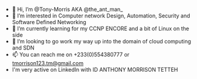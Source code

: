 - 👋 Hi, I’m @Tony-Morris AKA @the_ant_man_
- 👀 I’m interested in Computer network Design, Automation, Security and Software Defined Networking
- 🌱 I’m currently learning for my CCNP ENCORE and a bit of Linux on the side
- 💞️ I’m looking to go work my way up into the domain of cloud computing and SDN
- 📫 You can reach me on +233(0)554380777 or tmorrison123.tm@gmail.com
- I'm very active on LinkedIn with ID ANTHONY MORRISON TETTEH


<!---
Tony-Morris/Tony-Morris is a ✨ special ✨ repository because its `README.md` (this file) appears on your GitHub profile.
You can click the Preview link to take a look at your changes.
--->
